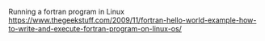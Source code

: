
Running a fortran program in Linux
https://www.thegeekstuff.com/2009/11/fortran-hello-world-example-how-to-write-and-execute-fortran-program-on-linux-os/


